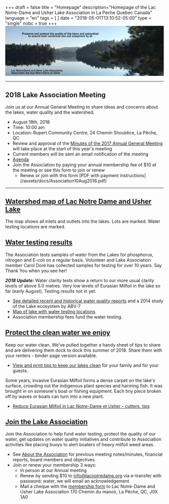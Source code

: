 +++
draft = false
title = "Homepage"
description="Homepage of the Lac Notre-Dame and Usher Lake Association in La Peche Quebec Canada"
language = "en"
tags = [
]
date = "2018-05-01T13:10:52-05:00"
type = "single"
nobc = true
+++
<img src="/assets/img/lake-assoc-photo.jpg" class="img-fluid py-3" alt="view of still water of lake says Preserve and protect the quality of the lakes and watershed to ensure their continued use and enjoyment by all with title Lac Notre-Dame and Usher Lake Association" />

***
## 2018 Lake Association Meeting 
Join us at our Annual General Meeting to share ideas and concerns about the lakes, water quality and the watershed. 

* August 18th, 2018
* Time: 10:00 am
* Location: Rupert Community Centre, 24 Chemin Shouldice, La Pêche, QC 
* Review and approval of the [Minutes of the 2017 Annual General Meeting ](/assets/docs/minutes/AGM_Minutes_2017.pdf) will take place at the start of this year's meeting
* Current members will be sent an email notification of the meeting
* [Agenda](/about/2018report.md)
* Join the Association by paying your annual membership fee of $10 at the meeting or see this form to join or renew
    * Renew or join with this form [PDF with payment instructions] (/assets/docs/Association10Aug2018.pdf)

***
## [Watershed map of Lac Notre Dame and Usher Lake](/map/maps/)

The map shows all inlets and outlets into the lakes. Lots are marked. Water testing locations are marked. 

## [Water testing results](/water/qualityreports/)

The Association tests samples of water from the Lakes for phosphorus, nitrogen and E-coli on a regular basis. Volunteer and Lake Association member Carol Doré has collected samples for testing for over 10 years. Say Thank You when you see her! 

***2018 Update:*** Water clarity tests show a return to our more usual clarity levels of above 5.0 metres. Very low levels of Eurasian Milfoil in the lake so far (early August). Testing results not in yet.  

* [See detailed recent and historical water quality reports](/water/qualityreports/) and a 2014 study of the Lake ecosystem by ABV-7
* [Map of lake with water testing locations](/map/maps/)
* Association membership fees fund the water testing. 

## [Protect the clean water we enjoy](/water/keepclean/)

Keep our water clean. We've pulled together a handy sheet of tips to share and are delivering them dock to dock this summer of 2018. Share them with your renters - binder page version available.   

* [View and print tips to keep our lakes clean](/water/keepclean/) for your family and for your guests. 

Some years, invasive Eurasian Milfoil forms a dense carpet on the lake's surface, crowding out the indigenous plant species and harming fish. It was brought in on someone's boat or fishing equipment. Each tiny piece broken off by waves or boats can turn into a new plant.   

* [Reduce Eurasian Milfoil in Lac Notre-Dame et Usher - cutters, tips](/water/lnd-milfoil/) 

## [Join the Lake Association](/about/about/)

Join the Association to help fund water testing, protect the quality of our water, get updates on water quality initiatives and contribute to Association activities like placing buoys to alert boaters of heavy milfoil weed areas. 

* See [About the  Association](/about/about/) for previous meeting notes/minutes, financial reports, board members and objectives
* Join or renew your membership 3 ways: 
  * In person at our Annual meeting
  * Renew by sending $10 to info@lacnotredame.org via e-transfer with password: water, we will email an acknowledgement
  * Mail a cheque with the [membership form](/assets/docs/Association10Aug2018.pdf) to Lac Notre-Dame and Usher Lake Association 170 Chemin du manoir, La Pêche, QC, J0X 1A0


